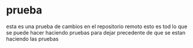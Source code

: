 # prueba

esta es una prueba de cambios en el repositorio remoto
esto es tod lo que se puede hacer haciendo pruebas
para dejar precedente de que se estan haciendo las pruebas
